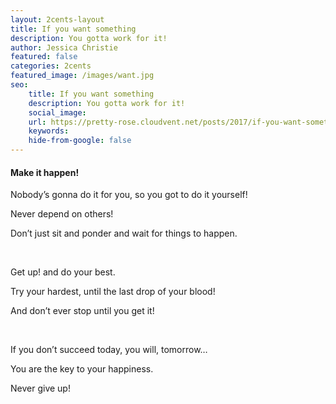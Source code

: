 ```yaml
---
layout: 2cents-layout
title: If you want something
description: You gotta work for it!
author: Jessica Christie
featured: false
categories: 2cents
featured_image: /images/want.jpg
seo:
    title: If you want something
    description: You gotta work for it!
    social_image:
    url: https://pretty-rose.cloudvent.net/posts/2017/if-you-want-something
    keywords:
    hide-from-google: false
---
```

#### Make it happen\!

Nobody’s gonna do it for you, so you got to do it yourself\!

Never depend on others\!

Don’t just sit and ponder and wait for things to happen.

&nbsp;

Get up\! and do your best.

Try your hardest, until the last drop of your blood\!

And don’t ever stop until you get it\!

&nbsp;

If you don’t succeed today, you will, tomorrow…

You are the key to your happiness.

Never give up\!

&nbsp;
